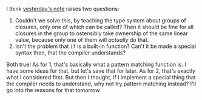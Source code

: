 I think [yesterday's note](/daily/2024-08-14) raises two questions:

1. Couldn't we solve this, by teaching the type system about groups of closures,
   only one of which can be called? Then it should be fine for all closures in
   the group to ostensibly take ownership of the same linear value, because only
   one of them will _actually_ do that.
2. Isn't the problem that `if` is a built-in function? Can't it be made a
   special syntax then, that the compiler understands?

Both true! As for 1, that's basically what a pattern matching function is. I
have some ideas for that, but let's save that for later. As for 2, that's
exactly what I considered first. But then I thought, if I implement a special
thing that the compiler needs to understand, why not try pattern matching
instead? I'll go into the reasons for that tomorrow.
